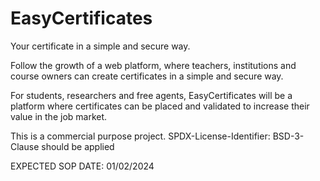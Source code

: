 # EasyCertificates
Your certificate in a simple and secure way.

Follow the growth of a web platform, where teachers, institutions and course owners can create certificates in a simple and secure way.

For students, researchers and free agents, EasyCertificates will be a platform where certificates can be placed and validated to increase their value in the job market.

This is a commercial purpose project. 
SPDX-License-Identifier: BSD-3-Clause should be applied

EXPECTED SOP DATE: 01/02/2024
